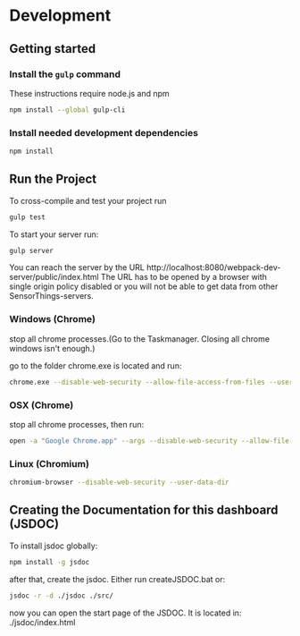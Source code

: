 # Development #

## Getting started ##

### Install the `gulp` command
These instructions require node.js and npm

```sh
npm install --global gulp-cli
```

### Install needed development dependencies

```sh
npm install
```

## Run the Project

To cross-compile and test your project run
```sh
gulp test
```

To start your server run:
```sh
gulp server
```

You can reach the server by the URL http://localhost:8080/webpack-dev-server/public/index.html
The URL has to be opened by a browser with single origin policy disabled or you will not be able to get data from other SensorThings-servers.

### Windows (Chrome)
stop all chrome processes.(Go to the Taskmanager. Closing all chrome windows isn't enough.)

go to the folder chrome.exe is located and run:
```sh
chrome.exe --disable-web-security --allow-file-access-from-files --user-data-dir="C:/Chrome"
```

### OSX (Chrome)
stop all chrome processes, then run: 

```sh
open -a "Google Chrome.app" --args --disable-web-security --allow-file-access-from-files --user-data-dir
```

### Linux (Chromium)
```sh
chromium-browser --disable-web-security --user-data-dir
```

## Creating the Documentation for this dashboard (JSDOC)

To install jsdoc globally:
```sh
npm install -g jsdoc
```

after that, create the jsdoc. Either run createJSDOC.bat or:
```sh
jsdoc -r -d ./jsdoc ./src/
```

now you can open the start page of the JSDOC. It is located in:
./jsdoc/index.html
